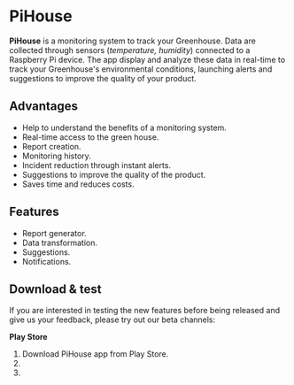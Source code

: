 # PiHouse
**PiHouse** is a monitoring system to track your Greenhouse. Data are collected through sensors (*temperature, humidity*) connected to a Raspberry Pi device. The app display and analyze these data in real-time to track your Greenhouse's environmental conditions, launching alerts and suggestions to improve the quality of your product.

## Advantages
* Help to understand the benefits of a monitoring system.
* Real-time access to the green house.
* Report creation.
* Monitoring history.
* Incident reduction through instant alerts.
* Suggestions to improve the quality of the product.
* Saves time and reduces costs.

## Features
* Report generator.
* Data transformation.
* Suggestions.
* Notifications.

## Download & test

If you are interested in testing the new features before being released and give us your feedback, please try out our beta channels:

**Play Store**

1. Download PiHouse app from Play Store.
2. 
3. 
